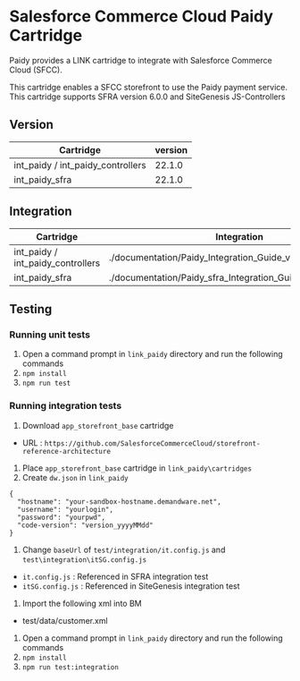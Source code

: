 # Salesforce Commerce Cloud Paidy Cartridge

Paidy provides a LINK cartridge to integrate with Salesforce Commerce Cloud (SFCC).

This cartridge enables a SFCC storefront to use the Paidy payment service.
This cartridge supports SFRA version 6.0.0 and SiteGenesis JS-Controllers


## Version

|Cartridge|version|
|-|-|
|int_paidy / int_paidy_controllers |22.1.0|
|int_paidy_sfra|22.1.0|

## Integration

|Cartridge|Integration|
|-|-|
|int_paidy / int_paidy_controllers |./documentation/Paidy_Integration_Guide_v22.1.0_en.pdf|
|int_paidy_sfra|./documentation/Paidy_sfra_Integration_Guide_v22.1.0_en.pdf|


## Testing

### Running unit tests
1. Open a command prompt in `link_paidy` directory and run the following commands
  1. `npm install`
  1. `npm run test`


### Running integration tests
1. Download `app_storefront_base` cartridge
  - URL : `https://github.com/SalesforceCommerceCloud/storefront-reference-architecture`
1. Place `app_storefront_base` cartridge in `link_paidy\cartridges`
1. Create `dw.json` in `link_paidy`
  ```
  {
    "hostname": "your-sandbox-hostname.demandware.net",
    "username": "yourlogin",
    "password": "yourpwd",
    "code-version": "version_yyyyMMdd"
  }
  ```
1. Change `baseUrl` of `test/integration/it.config.js` and `test\integration\itSG.config.js`
  - `it.config.js` : Referenced in SFRA integration test
  - `itSG.config.js` : Referenced in SiteGenesis integration test
1. Import the following xml into BM
  - test/data/customer.xml
1. Open a command prompt in `link_paidy` directory and run the following commands
  1. `npm install`
  1. `npm run test:integration`
